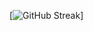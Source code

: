 [![GitHub Streak](https://github-readme-streak-stats.herokuapp.com/?user=Suhani885&theme=dark&border_radius=10&background=black&stroke=white&ring=blue&fire=red&currStreakLabel=green)]
